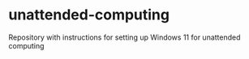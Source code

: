 # unattended-computing
Repository with instructions for setting up Windows 11 for unattended computing
